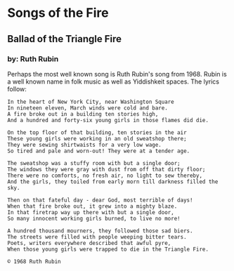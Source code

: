 # Songs of the Fire

## Ballad of the Triangle Fire
### by: Ruth Rubin

Perhaps the most well known song is Ruth Rubin's song from 1968. Rubin is a well known name in folk music as well as Yiddishkeit spaces. The lyrics follow:

    In the heart of New York City, near Washington Square
    In nineteen eleven, March winds were cold and bare.
    A fire broke out in a building ten stories high,
    And a hundred and forty-six young girls in those flames did die.

    On the top floor of that building, ten stories in the air
    These young girls were working in an old sweatshop there;
    They were sewing shirtwaists for a very low wage.
    So tired and pale and worn-out! They were at a tender age.
    
    The sweatshop was a stuffy room with but a single door;
    The windows they were gray with dust from off that dirty floor;
    There were no comforts, no fresh air, no light to sew thereby,
    And the girls, they toiled from early morn till darkness filled the sky.
    
    Then on that fateful day - dear God, most terrible of days!
    When that fire broke out, it grew into a mighty blaze.
    In that firetrap way up there with but a single door,
    So many innocent working girls burned, to live no more!
    
    A hundred thousand mourners, they followed those sad biers.
    The streets were filled with people weeping bitter tears.
    Poets, writers everywhere described that awful pyre,
    When those young girls were trapped to die in the Triangle Fire.
    
    © 1968 Ruth Rubin
